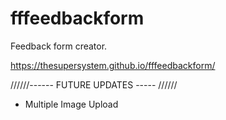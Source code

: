 # fffeedbackform
Feedback form creator. 

https://thesupersystem.github.io/fffeedbackform/

//////------ FUTURE UPDATES ----- //////
* Multiple Image Upload
